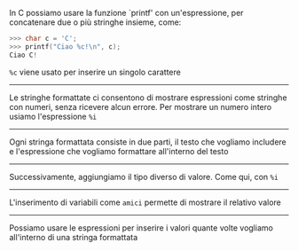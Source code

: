In C possiamo usare la funzione `printf' con un'espressione, per concatenare due o più stringhe insieme, come:
```c
>>> char c = 'C';
>>> printf("Ciao %c!\n", c);
Ciao C!
```
`%c` viene usato per inserire un singolo carattere

---

Le stringhe formattate ci consentono di mostrare espressioni come stringhe con numeri, senza ricevere alcun errore.
Per mostrare un numero intero usiamo l'espressione `%i`

---

Ogni stringa formattata consiste in due parti, il testo che vogliamo includere e l'espressione che vogliamo formattare all'interno del testo

---

Successivamente, aggiungiamo il tipo diverso di valore.
Come qui, con `%i`

---

L'inserimento di variabili come `amici` permette di mostrare il relativo valore

---

Possiamo usare le espressioni per inserire i valori quante volte vogliamo all'interno di una stringa formattata
